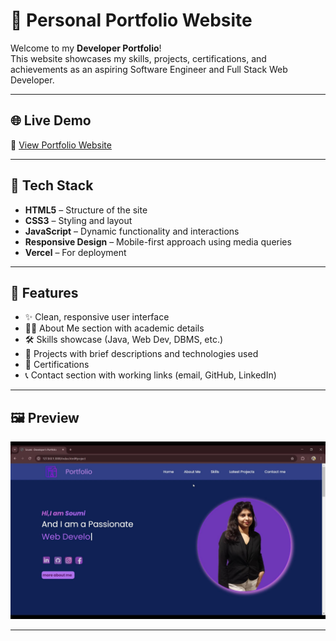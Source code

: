 # 💼 Personal Portfolio Website

Welcome to my **Developer Portfolio**!  
This website showcases my skills, projects, certifications, and achievements as an aspiring Software Engineer and Full Stack Web Developer.

---

## 🌐 Live Demo

🔗 [View Portfolio Website](https://my-portfolio-delta-teal-10.vercel.app/)  

---

## 🧰 Tech Stack

- **HTML5** – Structure of the site  
- **CSS3** – Styling and layout  
- **JavaScript** – Dynamic functionality and interactions  
- **Responsive Design** – Mobile-first approach using media queries  
- **Vercel** – For deployment

---

## 📌 Features

- ✨ Clean, responsive user interface
- 🧑‍💼 About Me section with academic details
- 🛠 Skills showcase (Java, Web Dev, DBMS, etc.)
- 🧪 Projects with brief descriptions and technologies used
- 📜 Certifications
- 📞 Contact section with working links (email, GitHub, LinkedIn)

---

## 🖼 Preview

![Portfolio Screenshot](./My_Portfolio.png.jpg)  


---

